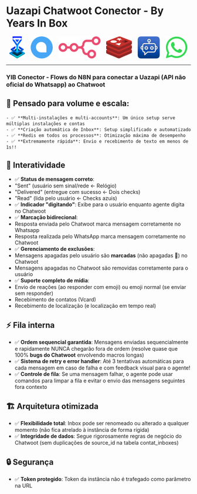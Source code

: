 # Uazapi Chatwoot Conector - By Years In Box

<div align="center">
  <img src="./.github/assets/Logo Years In Box.png" height="60" alt="Years In Box"/> &nbsp;&nbsp;
  <img src="./.github/assets/Chatwoot Logo.png" height="60" alt="Chatwoot"/> &nbsp;&nbsp;
  <img src="./.github/assets/n8n logo.png" height="60" alt="n8n"/> &nbsp;&nbsp;
  <img src="./.github/assets/Redis Logo.png" height="60" alt="Redis"/> &nbsp;&nbsp;
  <img src="./.github/assets/Uazapi Logo.png" height="60" alt="Uazapi"/> &nbsp;&nbsp;
  <img src="./.github/assets/Whatsapp Logo.png" height="60" alt="WhatsApp"/>
</div>

---

### YIB Conector - Flows do N8N para conectar a Uazapi (API não oficial do Whatsapp) ao Chatwoot

## 🚀 **Pensado para volume e escala:**
    - ✅ **Multi-instalações e multi-accounts**: Um único setup serve múltiplas instalações e contas
    - ✅ **Criação automática de Inbox**: Setup simplificado e automatizado
    - ✅ **Redis em todos os processos**: Otimização máxima de desempenho 
    - ✅ **Extremamente rápida**: Envio e recebimento de texto em menos de 1s!!

## 🤝 **Interatividade**
- ✅ **Status de mensagem correto**: 
 - "Sent" (usuário sem sinal/rede ← Relógio)
 - "Delivered" (entregue com sucesso ← Dois checks)  
 - "Read" (lida pelo usuário ← Checks azuis)
- ✅ **Indicador "digitando"**: Exibe para o usuário enquanto agente digita no Chatwoot
- ✅ **Marcação bidirecional**:
 - Resposta enviada pelo Chatwoot marca mensagem corretamente no Whatsapp
 - Resposta realizada pelo WhatsApp marca mensagem corretamente no Chatwoot
- ✅ **Gerenciamento de exclusões**: 
 - Mensagens apagadas pelo usuário são **marcadas** (não apagadas 🫣) no Chatwoot
 - Mensagens apagadas no Chatwoot são removidas corretamente para o usuário
- ✅ **Suporte completo de mídia**:
 - Envio de reações (ao responder com emoji) ou emoji normal (se enviar sem responder)
 - Recebimento de contatos (Vcard)
 - Recebimento de localização (e localização em tempo real)

## ⚡ **Fila interna**
- ✅ **Ordem sequencial garantida**: Mensagens enviadas sequencialmente e rapidamente NUNCA chegarão fora de ordem (resolve quase que 100% **bugs do Chatwoot** envolvendo macros longas)
- ✅ **Sistema de retry e error handler**: Até 3 tentativas automáticas para cada mensagem em caso de falha e com feedback visual para o agente!
- ✅ **Controle de fila**: Se uma mensagem falhar, o agente pode usar comandos para limpar a fila e evitar o envio das mensagens seguintes fora contexto

## 🏗️ **Arquitetura otimizada**
- ✅ **Flexibilidade total**: Inbox pode ser renomeado ou alterado a qualquer momento (não fica atrelado à instância de forma rígida)
- ✅ **Integridade de dados**: Segue rigorosamente regras de negócio do Chatwoot (sem duplicações de source_id na tabela contat_inboxes)

## 🔒 **Segurança**
- ✅ **Token protegido**: Token da instância não é trafegado como parâmetro na URL